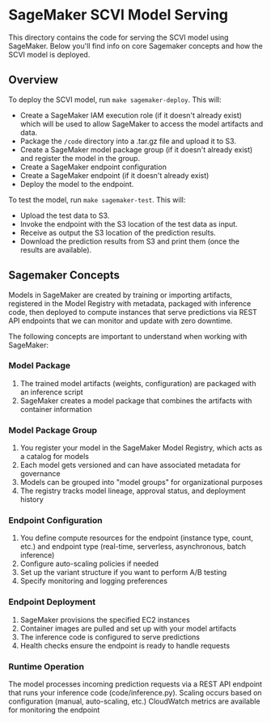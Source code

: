 # SageMaker SCVI Model Serving

This directory contains the code for serving the SCVI model using SageMaker. Below you'll find info on core Sagemaker concepts and how the SCVI model is deployed.

## Overview
To deploy the SCVI model, run `make sagemaker-deploy`. This will:
* Create a SageMaker IAM execution role (if it doesn't already exist) which will be used to allow SageMaker to access the model artifacts and data.
* Package the `/code` directory into a .tar.gz file and upload it to S3.
* Create a SageMaker model package group (if it doesn't already exist) and register the model in the group.
* Create a SageMaker endpoint configuration
* Create a SageMaker endpoint (if it doesn't already exist)
* Deploy the model to the endpoint.

To test the model, run `make sagemaker-test`. This will:
* Upload the test data to S3.
* Invoke the endpoint with the S3 location of the test data as input.
* Receive as output the S3 location of the prediction results.
* Download the prediction results from S3 and print them (once the results are available).


## Sagemaker Concepts
Models in SageMaker are created by training or importing artifacts, registered in the Model Registry with metadata, packaged with inference code, then deployed to compute instances that serve predictions via REST API endpoints that we can monitor and update with zero downtime.

The following concepts are important to understand when working with SageMaker:

### Model Package

1. The trained model artifacts (weights, configuration) are packaged with an inference script
2. SageMaker creates a model package that combines the artifacts with container information 

### Model Package Group

1. You register your model in the SageMaker Model Registry, which acts as a catalog for models
2. Each model gets versioned and can have associated metadata for governance
3. Models can be grouped into "model groups" for organizational purposes
4. The registry tracks model lineage, approval status, and deployment history

### Endpoint Configuration

1. You define compute resources for the endpoint (instance type, count, etc.) and endpoint type (real-time, serverless, asynchronous, batch inference)
2. Configure auto-scaling policies if needed
3. Set up the variant structure if you want to perform A/B testing
4. Specify monitoring and logging preferences

### Endpoint Deployment

1. SageMaker provisions the specified EC2 instances
2. Container images are pulled and set up with your model artifacts
3. The inference code is configured to serve predictions
4. Health checks ensure the endpoint is ready to handle requests

### Runtime Operation

The model processes incoming prediction requests via a REST API endpoint that runs your inference code (code/inference.py).
Scaling occurs based on configuration (manual, auto-scaling, etc.)
CloudWatch metrics are available for monitoring the endpoint
